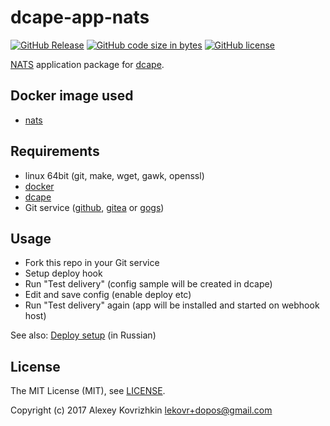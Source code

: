 # dcape-app-nats

[![GitHub Release][1]][2] [![GitHub code size in bytes][3]]() [![GitHub license][4]][5]

[1]: https://img.shields.io/github/release/dopos/dcape-app-nats.svg
[2]: https://github.com/dopos/dcape-app-nats/releases
[3]: https://img.shields.io/github/languages/code-size/dopos/dcape-app-nats.svg
[4]: https://img.shields.io/github/license/dopos/dcape-app-nats.svg
[5]: LICENSE

[NATS](http://nats.io/) application package for [dcape](https://github.com/dopos/dcape).

## Docker image used

* [nats](https://hub.docker.com/_/nats/)

## Requirements

* linux 64bit (git, make, wget, gawk, openssl)
* [docker](http://docker.io)
* [dcape](https://github.com/dopos/dcape)
* Git service ([github](https://github.com), [gitea](https://gitea.io) or [gogs](https://gogs.io))

## Usage

* Fork this repo in your Git service
* Setup deploy hook
* Run "Test delivery" (config sample will be created in dcape)
* Edit and save config (enable deploy etc)
* Run "Test delivery" again (app will be installed and started on webhook host)

See also: [Deploy setup](https://github.com/dopos/dcape/blob/master/DEPLOY.md) (in Russian)

## License

The MIT License (MIT), see [LICENSE](LICENSE).

Copyright (c) 2017 Alexey Kovrizhkin <lekovr+dopos@gmail.com>

